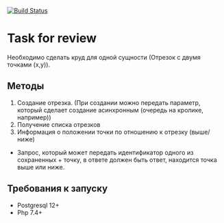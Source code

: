 [![Build Status](https://travis-ci.org/drumser/simple-crud.svg?branch=master)](https://travis-ci.org/drumser/simple-crud)

# Task for review
Необходимо сделать круд для одной сущности (Отрезок с двумя точками (x,y)). 

## Методы
1. Создание отрезка. (При создании можно передать параметр, который сделает создание асинхронным (очередь на кролике, например))
2. Получение списка отрезков
3. Информация о положении точки по отношению к отрезку (выше/ниже)


+ Запрос, который может передать идентификатор одного из сохраненных + точку, в ответе должен быть ответ, находится точка выше или ниже.

## Требования к запуску
* Postgresql 12+
* Php 7.4+